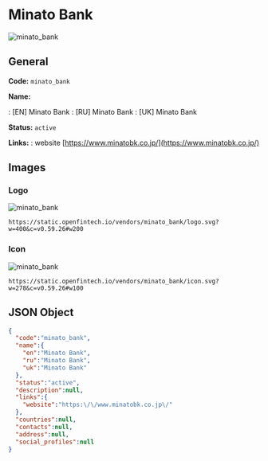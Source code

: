
# Minato Bank 
![minato_bank](https://static.openfintech.io/vendors/minato_bank/logo.svg?w=400&c=v0.59.26#w200)  

## General 
 
**Code:** `minato_bank` 
 
**Name:** 
 
:	[EN] Minato Bank 
:	[RU] Minato Bank 
:	[UK] Minato Bank 
 
**Status:** `active` 
 
**Links:** 
: website [https://www.minatobk.co.jp/](https://www.minatobk.co.jp/) 
 

## Images 

### Logo 
 
![minato_bank](https://static.openfintech.io/vendors/minato_bank/logo.svg?w=400&c=v0.59.26#w200)  

```
https://static.openfintech.io/vendors/minato_bank/logo.svg?w=400&c=v0.59.26#w200
```  

### Icon 
 
![minato_bank](https://static.openfintech.io/vendors/minato_bank/icon.svg?w=278&c=v0.59.26#w100)  

```
https://static.openfintech.io/vendors/minato_bank/icon.svg?w=278&c=v0.59.26#w100
```  

## JSON Object 

```json
{
  "code":"minato_bank",
  "name":{
    "en":"Minato Bank",
    "ru":"Minato Bank",
    "uk":"Minato Bank"
  },
  "status":"active",
  "description":null,
  "links":{
    "website":"https:\/\/www.minatobk.co.jp\/"
  },
  "countries":null,
  "contacts":null,
  "address":null,
  "social_profiles":null
}
```  
